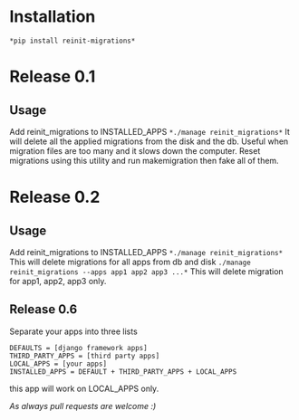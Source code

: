 # Installation
`*pip install reinit-migrations*`

# Release 0.1
## Usage
Add reinit_migrations to INSTALLED_APPS
`*./manage reinit_migrations*`
It will delete all the applied migrations from the disk and the db. Useful when migration files are too many and it slows down the computer. Reset migrations using this utility and run makemigration then fake all of them.

# Release 0.2
## Usage
Add reinit_migrations to INSTALLED_APPS
`*./manage reinit_migrations*`
This will delete migrations for all apps from db and disk
`./manage reinit_migrations --apps app1 app2 app3 ...*`
This will delete migration for app1, app2, app3 only.

## Release 0.6
Separate your apps into three lists
```
DEFAULTS = [django framework apps]
THIRD_PARTY_APPS = [third party apps]
LOCAL_APPS = [your apps]
INSTALLED_APPS = DEFAULT + THIRD_PARTY_APPS + LOCAL_APPS
```
this app will work on LOCAL_APPS only.

*As always pull requests are welcome :)*

